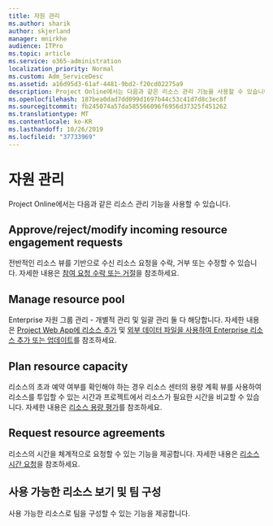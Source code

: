 ```yaml
---
title: 자원 관리
ms.author: sharik
author: skjerland
manager: mnirkhe
audience: ITPro
ms.topic: article
ms.service: o365-administration
localization_priority: Normal
ms.custom: Adm_ServiceDesc
ms.assetid: a16d95d3-61af-4481-9bd2-f20cd02275a9
description: Project Online에서는 다음과 같은 리소스 관리 기능을 사용할 수 있습니다.
ms.openlocfilehash: 187bea0dad7dd099d1697b44c53c41d7d8c3ec8f
ms.sourcegitcommit: fb245074a57da585566096f6956d37325f451262
ms.translationtype: MT
ms.contentlocale: ko-KR
ms.lasthandoff: 10/26/2019
ms.locfileid: "37733969"
---
```

# <a name="resource-management"></a>자원 관리

Project Online에서는 다음과 같은 리소스 관리 기능을 사용할 수 있습니다.
  
## <a name="approverejectmodify-incoming-resource-engagement-requests"></a>Approve/reject/modify incoming resource engagement requests

전반적인 리소스 뷰를 기반으로 수신 리소스 요청을 수락, 거부 또는 수정할 수 있습니다. 자세한 내용은 [참여 요청 수락 또는 거절](https://go.microsoft.com/fwlink/?LinkID=823659&amp;clcid=0x409)을 참조하세요.
  
## <a name="manage-resource-pool"></a>Manage resource pool

Enterprise 자원 그룹 관리 - 개별적 관리 및 일괄 관리 둘 다 해당합니다. 자세한 내용은 [Project Web App에 리소스 추가](https://go.microsoft.com/fwlink/?LinkID=823660&amp;clcid=0x409) 및 [외부 데이터 파일을 사용하여 Enterprise 리소스 추가 또는 업데이트](https://go.microsoft.com/fwlink/?LinkID=823661&amp;clcid=0x409)를 참조하세요.
  
## <a name="plan-resource-capacity"></a>Plan resource capacity

리소스의 초과 예약 여부를 확인해야 하는 경우 리소스 센터의 용량 계획 뷰를 사용하여 리소스를 투입할 수 있는 시간과 프로젝트에서 리소스가 필요한 시간을 비교할 수 있습니다. 자세한 내용은 [리소스 용량 평가](https://go.microsoft.com/fwlink/?LinkID=823662&amp;clcid=0x409)를 참조하세요.
  
## <a name="request-resource-agreements"></a>Request resource agreements

리소스의 시간을 체계적으로 요청할 수 있는 기능을 제공합니다. 자세한 내용은 [리소스 시간 요청](https://go.microsoft.com/fwlink/?LinkID=823663&amp;clcid=0x409)을 참조하세요.
  
## <a name="view-available-resources-and-build-teams"></a>사용 가능한 리소스 보기 및 팀 구성

사용 가능한 리소스로 팀을 구성할 수 있는 기능을 제공합니다.
  